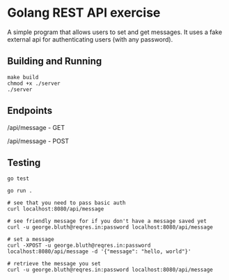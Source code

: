# Golang REST API exercise
A simple program that allows users to set and get messages.
It uses a fake external api for authenticating users (with any password).

## Building and Running
```
make build
chmod +x ./server
./server
```

## Endpoints

/api/message - GET

/api/message - POST

## Testing
`go test`

`go run .`

```
# see that you need to pass basic auth
curl localhost:8080/api/message

# see friendly message for if you don't have a message saved yet
curl -u george.bluth@reqres.in:password localhost:8080/api/message

# set a message
curl -XPOST -u george.bluth@reqres.in:password localhost:8080/api/message -d '{"message": "hello, world"}'

# retrieve the message you set
curl -u george.bluth@reqres.in:password localhost:8080/api/message
```